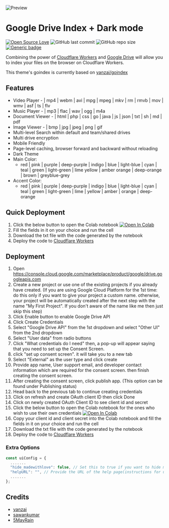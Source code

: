 ![Preview](https://raw.githubusercontent.com/cheems/GDIndex/master/images/preview.png)
# Google Drive Index + Dark mode
[![Open Source Love](https://badges.frapsoft.com/os/v1/open-source.svg?v=103)](https://github.com/ellerbrock/open-source-badges/) ![GitHub last commit](https://img.shields.io/github/last-commit/cheems/GDIndex) ![GitHub repo size](https://img.shields.io/github/repo-size/cheems/GDIndex) [![Generic badge](https://img.shields.io/badge/Author-cheems-blue.svg)](https://shields.io/)

Combining the power of [Cloudflare Workers](https://workers.cloudflare.com/) and [Google Drive](https://www.google.com/drive/) will allow you to index your files on the browser on Cloudflare Workers. 

This theme's goindex is currently based on [yanzai/goindex](https://github.com/yanzai/goindex/)
## Features
 
 - Video Player - | mp4 | webm | avi | mpg | mpeg | mkv | rm | rmvb | mov | wmv | asf | ts | flv
 - Music Player - | mp3 | flac | wav | ogg | m4a
 - Document Viewer - | html | php | css | go | java | js | json | txt | sh | md | pdf
 - Image Viewer - | bmp | jpg | jpeg | png | gif
 - Multi-level Search within default and team/shared drives
 - Multi drive encryption
 - Mobile Friendly
 - Page-level caching, browser forward and backward without reloading
 - Dark Theme
 - Main Color:
	 - red | pink | purple | deep-purple | indigo | blue | light-blue | 
   cyan    | teal | green | light-green | lime yellow | amber orange | 
   deep-orange | brown | greyblue-grey
  - Accent Color:
	  -   red | pink | purple | deep-purple | indigo | blue | light-blue | cyan | teal | green | light-green | lime | yellow | amber | orange | deep-orange

## Quick Deployment

1. Click the below button to open the Colab notebook
<a href="https://github.com/cheems/GDIndex/blob/master/template/GDIndex_Code_Generator_with_rclone_credentials.ipynb" target="_parent\"><img src="https://colab.research.google.com/assets/colab-badge.svg" alt="Open In Colab"/></a>
2. Fill the fields in it on your choice and run the cell
3. Download the txt file with the code generated by the notebook
4. Deploy the code to [Cloudflare Workers](https://www.cloudflare.com/)

## Deployment

1. Open https://console.cloud.google.com/marketplace/product/google/drive.googleapis.com
2. Create a new project or use one of the existing projects if you already have created. (If you are using Google Cloud Platform for the 1st time: do this only if you want to give your project a custom name. otherwise, your project will be automatically created after the next step with the name "My First Project". If you don't aware of the name like me then just skip this step)
3. Click Enable button to enable Google Drive API
4. Click Create Credentials
5. Select "Google Drive API" from the 1st dropdown and select "Other UI" from the 2nd dropdown
6. Select "User data" from radio buttons
7. Click "What credentials do I need" then, a pop-up will appear saying that you need to set up the Consent Screen.
8. click "set up consent screen". it will take you to a new tab
9. Select "External" as the user type and click create
10. Provide app name, User support email, and developer contact information which are required for the consent screen. then finish creating the consent screen.
11. After creating the consent screen, click publish app. (This option can be found under Publishing status)
12. Head back to the previous tab to continue creating credentials
13. Click on refresh and create OAuth client ID then click Done
14. Click on newly created OAuth Client ID to see client id and secret
15. Click the below button to open the Colab notebook for the ones who wish to use their own credentials
<a href="https://github.com/cheems/GDIndex/blob/master/template/GDIndex_Code_Generator_with_custom_credentials.ipynb" target="_parent\"><img src="https://colab.research.google.com/assets/colab-badge.svg" alt="Open In Colab"/></a>
16. Copy your client id and client secret into the Colab notebook and fill the fields in it on your choice and run the cell
17. Download the txt file with the code generated by the notebook
18. Deploy the code to [Cloudflare Workers](https://www.cloudflare.com/)

### Extra Options
``` js
const uiConfig = {
  .......
  "hide_madewithlove": false, // Set this to true if you want to hide made-with-love text at the bottom of the page.
  "helpURL": "", // Provide the URL of the help page(instructions for using the index). Leave this empty if you want to hide the help icon. Providing a URL will open the help page in a new tab. (You can use telegra.ph to write instructions)
  .......
};
```
##  Credits
 - [yanzai](https://github.com/yanzai/goindex)
 - [sawankumar](https://github.com/sawankumar)
 - [5MayRain](https://github.com/5MayRain)
